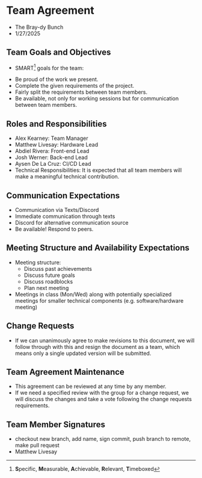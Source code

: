 # Team Agreement
* The Bray-dy Bunch
* 1/27/2025

## Team Goals and Objectives
* SMART[^1] goals for the team:

[^1]: **S**pecific, **M**easurable, **A**chievable, **R**elevant, **T**imeboxed
* Be proud of the work we present.
* Complete the given requirements of the project.
* Fairly split the requirements between team members.
* Be available, not only for working sessions but for communication between team members.

## Roles and Responsibilities
* Alex Kearney: Team Manager
* Matthew Livesay: Hardware Lead
* Abdiel Rivera: Front-end Lead
* Josh Werner: Back-end Lead
* Aysen De La Cruz: CI/CD Lead
* Technical Responsibilities: It is expected that all team members will make a meaningful technical contribution.

## Communication Expectations
* Communication via Texts/Discord
* Immediate communication through texts
* Discord for alternative communication source
* Be available! Respond to peers.

## Meeting Structure and Availability Expectations
* Meeting structure:
  * Discuss past achievements
  * Discuss future goals
  * Discuss roadblocks
  * Plan next meeting
* Meetings in class (Mon/Wed) along with potentially specialized meetings for smaller technical components (e.g. software/hardware meeting)

## Change Requests
* If we can unanimously agree to make revisions to this document, we will follow through with this and resign the document as a team, which means only a single updated version will be submitted.

## Team Agreement Maintenance
* This agreement can be reviewed at any time by any member.
* If we need a specified review with the group for a change request, we will discuss the changes and take a vote following the change requests requirements.

## Team Member Signatures
* checkout new branch, add name, sign commit, push branch to remote, make pull request
* Matthew Livesay

